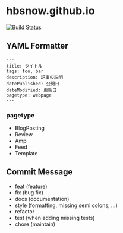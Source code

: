 # hbsnow.github.io

[![Build Status](https://travis-ci.org/hbsnow/website.svg?branch=master)](https://travis-ci.org/hbsnow/website)

## YAML Formatter

```
---
title: タイトル
tags: foo, bar
description: 記事の説明
datePublished: 公開日
dateModified: 更新日
pagetype: webpage
---
```

### pagetype

* BlogPosting
* Review
* Amp
* Feed
* Template

## Commit Message

* feat (feature)
* fix (bug fix)
* docs (documentation)
* style (formatting, missing semi colons, …)
* refactor
* test (when adding missing tests)
* chore (maintain)
